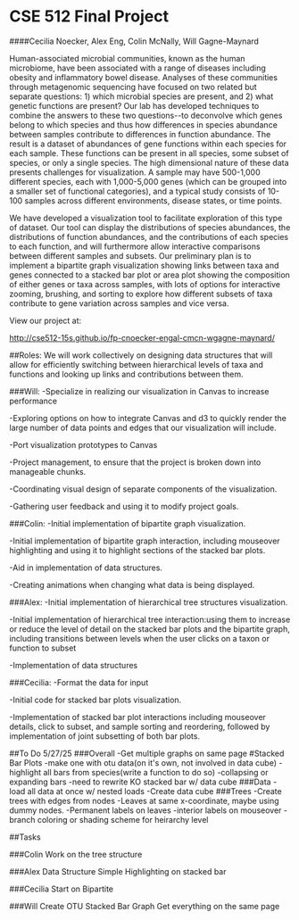 # CSE 512 Final Project
####Cecilia Noecker, Alex Eng, Colin McNally, Will Gagne-Maynard

  Human-associated microbial communities, known as the human microbiome, have been associated with a range of diseases including obesity and inflammatory bowel disease. Analyses of these communities through metagenomic sequencing have focused on two related but separate questions: 1) which microbial species are present, and 2) what genetic functions are present? Our lab has developed techniques to combine the answers to these two questions--to deconvolve which genes belong to which species and thus how differences in species abundance between samples contribute to differences in function abundance. The result is a dataset of abundances of gene functions within each species for each sample. These functions can be present in all species, some subset of species, or only a single species. The high dimensional nature of these data presents challenges for visualization. A sample may have 500-1,000 different species, each with 1,000-5,000 genes (which can be grouped into a smaller set of functional categories), and a typical study consists of 10-100 samples across different environments, disease states, or time points. 

  We have developed a visualization tool to facilitate exploration of this type of dataset. Our tool can display the distributions of species abundances, the distributions of function abundances, and the contributions of each species to each function, and will furthermore allow interactive comparisons between different samples and subsets. Our preliminary plan is to implement a bipartite graph visualization showing links between taxa and genes connected to a stacked bar plot or area plot showing the composition of either genes or taxa across samples, with lots of options for interactive zooming, brushing, and sorting to explore how different subsets of taxa contribute to gene variation across samples and vice versa.


View our project at:

http://cse512-15s.github.io/fp-cnoecker-engal-cmcn-wgagne-maynard/

##Roles:
  We will work collectively on designing data structures that will allow for efficiently switching between hierarchical        levels of taxa and functions and looking up links and contributions between them.
 
###Will: 
-Specialize in realizing our visualization in Canvas to increase performance

-Exploring options on how to integrate Canvas and d3 to quickly render the large number of data points and edges that our visualization will include.

-Port visualization prototypes to Canvas

-Project management, to ensure that the project is broken down into manageable chunks.

-Coordinating visual design of separate components of the visualization.

-Gathering user feedback and using it to modify project goals.

###Colin:
-Initial implementation of bipartite graph visualization.

-Initial implementation of bipartite graph interaction, including mouseover highlighting and using it to highlight sections of the stacked bar plots.

-Aid in implementation of data structures.

-Creating animations when changing what data is being displayed.


###Alex:
-Initial implementation of hierarchical tree structures visualization.

-Initial implementation of hierarchical tree interaction:using them to increase or reduce the level of detail on the stacked bar plots and the bipartite graph, including transitions between levels when the user clicks on a taxon or function to subset

-Implementation of data structures


###Cecilia:
-Format the data for input

-Initial code for stacked bar plots visualization.

-Implementation of stacked bar plot interactions including mouseover details, click to subset, and sample sorting and reordering, followed by implementation of joint subsetting of both bar plots.


##To Do 5/27/25
###Overall
-Get multiple graphs on same page
#Stacked Bar Plots
-make one with otu data(on it's own, not involved in data cube)
-highlight all bars from species(write a function to do so)
-collapsing or expanding bars
-need to rewrite KO stacked bar w/ data cube
###Data
-load all data at once w/ nested loads
-Create data cube
###Trees
-Create trees with edges from nodes
-Leaves at same x-coordinate, maybe using dummy nodes. 
-Permanent labels on leaves
-interior labels on mouseover
-branch coloring or shading scheme for heirarchy level


##Tasks

###Colin
Work on the tree structure

###Alex
Data Structure
Simple Highlighting on stacked bar

###Cecilia
Start on Bipartite

###Will
Create OTU Stacked Bar Graph
Get everything on the same page


